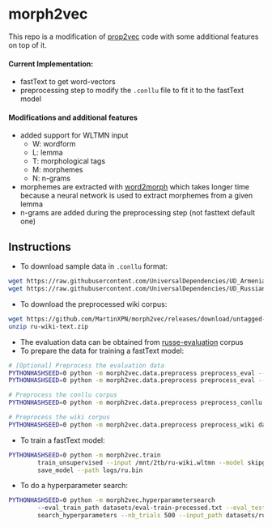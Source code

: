 # morph2vec

This repo is a modification of [prop2vec](https://github.com/oavraham1/prop2vec) code 
with some additional features on top of it.

#### Current Implementation:
* fastText to get word-vectors
* preprocessing step to modify the `.conllu` file to fit it to the fastText model

#### Modifications and additional features
* added support for WLTMN input
    * W: wordform
    * L: lemma
    * T: morphological tags
    * M: morphemes
    * N: n-grams
* morphemes are extracted with [word2morph](https://github.com/MartinXPN/word2morph)
which takes longer time because a neural network is used to extract
morphemes from a given lemma
* n-grams are added during the preprocessing step (not fasttext default one)

## Instructions
* To download sample data in `.conllu` format:
```bash
wget https://raw.githubusercontent.com/UniversalDependencies/UD_Armenian-ArmTDP/master/hy_armtdp-ud-train.conllu -P datasets
wget https://raw.githubusercontent.com/UniversalDependencies/UD_Russian-SynTagRus/master/ru_syntagrus-ud-train.conllu -P datasets
```

* To download the preprocessed wiki corpus:
```bash
wget https://github.com/MartinXPN/morph2vec/releases/download/untagged-3ea19837200f87346920/ru-wiki-text.zip -P datasets
unzip ru-wiki-text.zip
```

* The evaluation data can be obtained from [russe-evaluation](https://github.com/nlpub/russe-evaluation/blob/master/russe/evaluation/README.md) corpus
* To prepare the data for training a fastText model:
```bash
# [Optional] Preprocess the evaluation data
PYTHONHASHSEED=0 python -m morph2vec.data.preprocess preprocess_eval --input_path datasets/eval-train.txt --output_path datasets/eval-train-processed.txt --locale ru
PYTHONHASHSEED=0 python -m morph2vec.data.preprocess preprocess_eval --input_path datasets/eval-test.txt --output_path datasets/eval-test-processed.txt --locale ru

# Preprocess the conllu corpus
PYTHONHASHSEED=0 python -m morph2vec.data.preprocess preprocess_conllu --input_path datasets/ru_syntagrus-ud-train.conllu --output_path datasets/ru_processed_wltmn.txt  --locale ru

# Preprocess the wiki corpus
PYTHONHASHSEED=0 python -m morph2vec.data.preprocess preprocess_wiki datasets/ru-wiki-text.txt --output_path datasets/ru-wiki.wltmn --locale ru
```

* To train a fastText model:
```bash
PYTHONHASHSEED=0 python -m morph2vec.train 
        train_unsupervised --input /mnt/2tb/ru-wiki.wltmn --model skipgram --props w+l+t+m+n --lr 0.05 --dim 300 --ws 5 --epoch 5 --minCount 5 --minCountLabel 0 --minn 3 --maxn 6 --neg 5 --wordNgrams 1 --loss ns --bucket 2000000 --thread 8 --lrUpdateRate 100 --t 1e-4 --label __label__ --verbose 2 --pretrainedVectors "" 
        save_model --path logs/ru.bin
```

* To do a hyperparameter search:
```bash
PYTHONHASHSEED=0 python -m morph2vec.hyperparametersearch
        --eval_train_path datasets/eval-train-processed.txt --eval_test_path datasets/eval-test-processed.txt
        search_hyperparameters --nb_trials 500 --input_path datasets/ru_processed_wltmn.txt --props "w+l+t+m+n"
```
